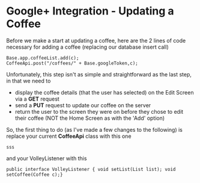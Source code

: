 # Google+ Integration - Updating a Coffee

Before we make a start at updating a coffee, here are the 2 lines of code necessary for adding a coffee (replacing our database insert call)

```
Base.app.coffeeList.add(c);
CoffeeApi.post("/coffees/" + Base.googleToken,c);
```

Unfortunately, this step isn't as simple and straightforward as the last step, in that we need to 
- display the coffee details (that the user has selected) on the Edit Screen via a **GET** request
- send a **PUT** request to update our coffee on the server
- return the user to the screen they were on before they chose to edit their coffee (NOT the Home Screen as with the 'Add' option)

So, the first thing to do (as I've made a few changes to the following) is replace your current **CoffeeApi** class with this one

```
sss
```

and your VolleyListener with this

```
public interface VolleyListener { void setList(List list); void setCoffee(Coffee c);}

```
